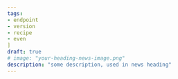 ```yaml
---
tags:
- endpoint
- version
- recipe
- even
]
draft: true
# image: "your-heading-news-image.png"
description: "some description, used in news heading"
---
```


